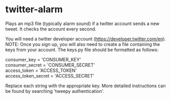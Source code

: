 # twitter-alarm
Plays an mp3 file (typically alarm sound) if a twitter account sends a new tweet. It checks the account every second.

You will need a twitter developer account (https://developer.twitter.com/en). 
NOTE: Once you sign up, you will also need to create a file containing the keys from your account. The keys.py file should be formatted as follows:

consumer_key = 'CONSUMER_KEY'  
consumer_secret = 'CONSUMER_SECRET'  
access_token = 'ACCESS_TOKEN'  
access_token_secret = 'ACCESS_SECRET'  

Replace each string with the appropriate key. More detailed instructions can be found by searching 'tweepy authentication'.

